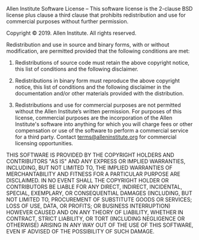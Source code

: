 Allen Institute Software License – This software license is the 2-clause BSD
license plus clause a third clause that prohibits redistribution and use for
commercial purposes without further permission.

Copyright © 2019. Allen Institute. All rights reserved.

Redistribution and use in source and binary forms, with or without
modification, are permitted provided that the following conditions are met:

1. Redistributions of source code must retain the above copyright notice, this
   list of conditions and the following disclaimer.

2. Redistributions in binary form must reproduce the above copyright notice,
   this list of conditions and the following disclaimer in the documentation
   and/or other materials provided with the distribution.

3. Redistributions and use for commercial purposes are not permitted without
   the Allen Institute’s written permission. For purposes of this license,
   commercial purposes are the incorporation of the Allen Institute's software
   into anything for which you will charge fees or other compensation or use of
   the software to perform a commercial service for a third party. Contact
   terms@alleninstitute.org for commercial licensing opportunities.

THIS SOFTWARE IS PROVIDED BY THE COPYRIGHT HOLDERS AND CONTRIBUTORS "AS IS" AND
ANY EXPRESS OR IMPLIED WARRANTIES, INCLUDING, BUT NOT LIMITED TO, THE IMPLIED
WARRANTIES OF MERCHANTABILITY AND FITNESS FOR A PARTICULAR PURPOSE ARE
DISCLAIMED. IN NO EVENT SHALL THE COPYRIGHT HOLDER OR CONTRIBUTORS BE LIABLE
FOR ANY DIRECT, INDIRECT, INCIDENTAL, SPECIAL, EXEMPLARY, OR CONSEQUENTIAL
DAMAGES (INCLUDING, BUT NOT LIMITED TO, PROCUREMENT OF SUBSTITUTE GOODS OR
SERVICES; LOSS OF USE, DATA, OR PROFITS; OR BUSINESS INTERRUPTION) HOWEVER
CAUSED AND ON ANY THEORY OF LIABILITY, WHETHER IN CONTRACT, STRICT LIABILITY,
OR TORT (INCLUDING NEGLIGENCE OR OTHERWISE) ARISING IN ANY WAY OUT OF THE USE
OF THIS SOFTWARE, EVEN IF ADVISED OF THE POSSIBILITY OF SUCH DAMAGE.
